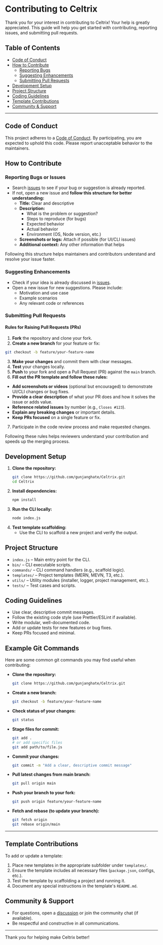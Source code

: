 # Contributing to Celtrix

Thank you for your interest in contributing to Celtrix! Your help is greatly appreciated. This guide will help you get started with contributing, reporting issues, and submitting pull requests.

## Table of Contents

- [Code of Conduct](#code-of-conduct)
- [How to Contribute](#how-to-contribute)
  - [Reporting Bugs](#reporting-bugs)
  - [Suggesting Enhancements](#suggesting-enhancements)
  - [Submitting Pull Requests](#submitting-pull-requests)
- [Development Setup](#development-setup)
- [Project Structure](#project-structure)
- [Coding Guidelines](#coding-guidelines)
- [Template Contributions](#template-contributions)
- [Community & Support](#community--support)

---

## Code of Conduct

This project adheres to a [Code of Conduct](CODE_OF_CONDUCT.md). By participating, you are expected to uphold this code. Please report unacceptable behavior to the maintainers.

## How to Contribute

### Reporting Bugs or Issues

- Search [issues](https://github.com/gunjanghate/Celtrix/issues) to see if your bug or suggestion is already reported.
- If not, open a new issue and **follow this structure for better understanding:**
  - **Title:** Clear and descriptive
  - **Description:**
    - What is the problem or suggestion?
    - Steps to reproduce (for bugs)
    - Expected behavior
    - Actual behavior
    - Environment (OS, Node version, etc.)
  - **Screenshots or logs:** Attach if possible (for UI/CLI issues)
  - **Additional context:** Any other information that helps

Following this structure helps maintainers and contributors understand and resolve your issue faster.

### Suggesting Enhancements

- Check if your idea is already discussed in [issues](https://github.com/gunjanghate/Celtrix/issues).
- Open a new issue for new suggestions. Please include:
  - Motivation and use case
  - Example scenarios
  - Any relevant code or references

### Submitting Pull Requests

#### Rules for Raising Pull Requests (PRs)

1. **Fork** the repository and clone your fork.
2. **Create a new branch** for your feature or fix:

```sh
git checkout -b feature/your-feature-name
```

3. **Make your changes** and commit them with clear messages.
4. **Test** your changes locally.
5. **Push** to your fork and open a Pull Request (PR) against the `main` branch.
6. **Fill out the PR template and follow these rules:**

- **Add screenshots or videos** (optional but encouraged) to demonstrate UI/CLI changes or bug fixes.
- **Provide a clear description** of what your PR does and how it solves the issue or adds value.
- **Reference related issues** by number (e.g., `Closes #123`).
- **Explain any breaking changes** or important details.
- **Keep PRs focused** on a single feature or fix.

7. Participate in the code review process and make requested changes.

Following these rules helps reviewers understand your contribution and speeds up the merging process.

## Development Setup

1. **Clone the repository:**
   ```sh
   git clone https://github.com/gunjanghate/Celtrix.git
   cd Celtrix
   ```
2. **Install dependencies:**
   ```sh
   npm install
   ```
3. **Run the CLI locally:**
   ```sh
   node index.js
   ```
4. **Test template scaffolding:**
   - Use the CLI to scaffold a new project and verify the output.

## Project Structure

- `index.js` – Main entry point for the CLI.
- `bin/` – CLI executable scripts.
- `commands/` – CLI command handlers (e.g., scaffold logic).
- `templates/` – Project templates (MERN, MEVN, T3, etc.).
- `utils/` – Utility modules (installer, logger, project management, etc.).
- `tests/` – Test cases and scripts.

## Coding Guidelines

- Use clear, descriptive commit messages.
- Follow the existing code style (use Prettier/ESLint if available).
- Write modular, well-documented code.
- Add or update tests for new features or bug fixes.
- Keep PRs focused and minimal.

## Example Git Commands

Here are some common git commands you may find useful when contributing:

- **Clone the repository:**
  ```sh
  git clone https://github.com/gunjanghate/Celtrix.git
  ```
- **Create a new branch:**
  ```sh
  git checkout -b feature/your-feature-name
  ```
- **Check status of your changes:**
  ```sh
  git status
  ```
- **Stage files for commit:**
  ```sh
  git add .
  # or add specific files
  git add path/to/file.js
  ```
- **Commit your changes:**
  ```sh
  git commit -m "Add a clear, descriptive commit message"
  ```
- **Pull latest changes from main branch:**
  ```sh
  git pull origin main
  ```
- **Push your branch to your fork:**
  ```sh
  git push origin feature/your-feature-name
  ```
- **Fetch and rebase (to update your branch):**
  ```sh
  git fetch origin
  git rebase origin/main
  ```

---

## Template Contributions

To add or update a template:

1. Place new templates in the appropriate subfolder under `templates/`.
2. Ensure the template includes all necessary files (`package.json`, configs, etc.).
3. Test the template by scaffolding a project and running it.
4. Document any special instructions in the template's `README.md`.

## Community & Support

- For questions, open a [discussion](https://github.com/gunjanghate/Celtrix/discussions) or join the community chat (if available).
- Be respectful and constructive in all communications.

---

Thank you for helping make Celtrix better!
